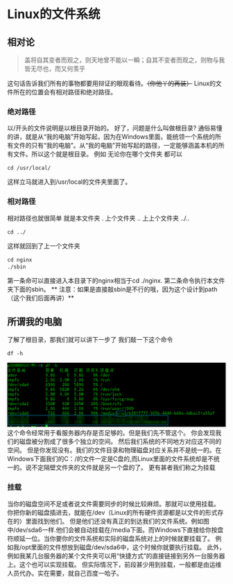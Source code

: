 # Linux的文件系统

## 相对论
>盖将自其变者而观之，则天地曾不能以一瞬；自其不变者而观之，则物与我皆无尽也，而又何羡乎

这句话告诉我们所有的事物都要用辩证的眼观看待。~~（你他丫的再装）~~
Linux的文件所在的位置会有相对路径和绝对路径。
### 绝对路径
以/开头的文件说明是以根目录开始的。
好了，问题是什么叫做根目录?
通俗易懂的讲，就是从“我的电脑”开始写起，因为在Windows里面，能统领一个系统的所有文件的只有“我的电脑”。从“我的电脑”开始写起的路径，一定能够涵盖本机的所有文件。所以这个就是根目录。
例如 无论你在哪个文件夹 都可以
```
cd /usr/local/
```
这样立马就进入到/usr/local的文件夹里面了。
### 相对路径
相对路径也就很简单
就是本文件夹 .
上个文件夹 ..
上上个文件夹 ../..
```
cd ../
```
这样就回到了上一个文件夹
```
cd nginx
./sbin
``` 
第一条命可以直接进入本目录下的nginx相当于cd ./nginx.
第二条命令执行本文件夹下面的sbin。
** 注意：如果是直接敲sbin是不行的哦，因为这个设计到path（这个我们后面再讲）**
## 所谓我的电脑
了解了根目录，那我们就可以讲下一步了
我们敲一下这个命令
```
df -h
```
![](/assets/深度截图_选择区域_20181019110522.png)
这个命令经常用于看服务器内存是否足够的。但是我们先不管这个。
你会发现我们的磁盘被分割成了很多个独立的空间。
然后我们系统的不同地方对应这不同的空间。
但是你发现没有。我们的文件目录和物理磁盘对应关系并不是统一的。在Windows下面我们的C：/的文件一定是C盘的,而Linux里面的文件系统却是不统一的。说不定隔壁文件夹的文件就是另一个盘的了。
更有甚者我们称之为挂载
### 挂载
当你的磁盘空间不足或者说文件需要同步的时候比较麻烦。那就可以使用挂载。
你把你新的磁盘插进去，就能在/dev（Linux的所有硬件资源都是以文件的形式存在的）里面找到他们。
但是他们还没有真正的到达我们的文件系统。例如图中/dev/sda6一样.他们会被自动挂载在/media下面。而Windows下直接给你按盘符顺延一位。当你要你的文件系统和实际的磁盘系统对上的时候就要挂载了。
例如我/opt里面的文件想放到磁盘/dev/sda6中，这个时候你就要执行挂载。
此外，例如我某几台服务器的某个文件夹可以用“快捷方式”的直接链接到另外一台服务器上。这个也可以实现挂载。
但实际情况下，前段甚少用到挂载，一般都是由运维人员代办。实在需要，就自己百度一哈子。